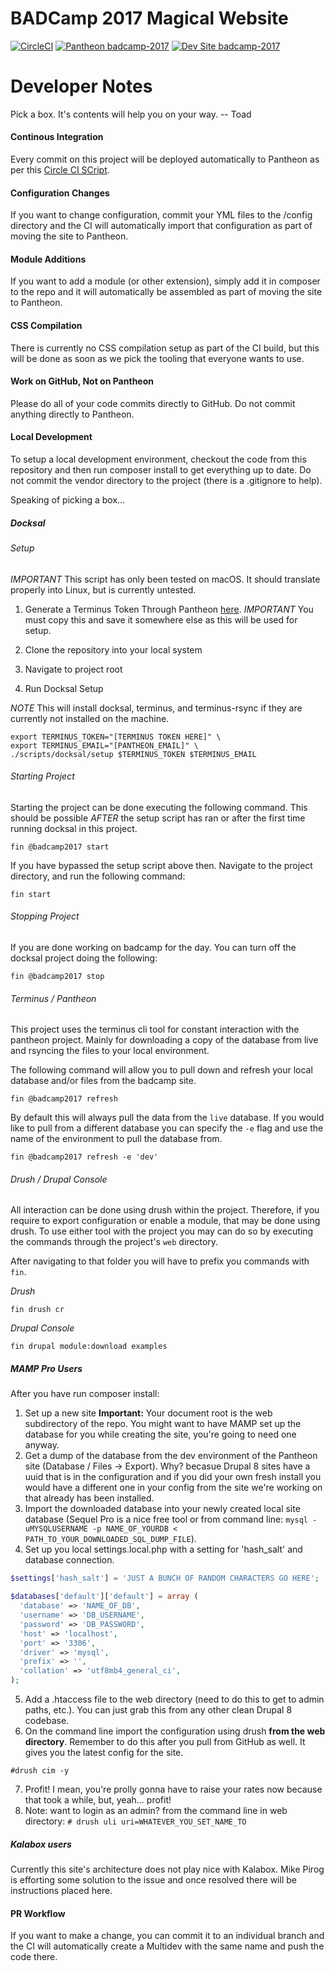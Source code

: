 # BADCamp 2017 Magical Website

[![CircleCI](https://circleci.com/gh/badcamp/badcamp-2017.svg?style=svg)](https://circleci.com/gh/populist/badcamp-2017)
[![Pantheon badcamp-2017](https://img.shields.io/badge/pantheon-badcamp_2017-yellow.svg)](https://dashboard.pantheon.io/sites/8d658997-7a61-4db8-9be8-0f16b8b62022#dev/code)
[![Dev Site badcamp-2017](https://img.shields.io/badge/site-badcamp_2017-blue.svg)](http://dev-badcamp-2017.pantheonsite.io/)

# Developer Notes
Pick a box. It's contents will help you on your way. -- Toad
#### Continous Integration
Every commit on this project will be deployed automatically to Pantheon  as per this [Circle CI SCript](https://github.com/badcamp/badcamp-2017/blob/master/circle.yml).
#### Configuration Changes
If you want to change configuration, commit your YML files to the /config directory and the CI will automatically import that configuration as part of moving the site to Pantheon.
#### Module Additions
If you want to add a module (or other extension), simply add it in composer to the repo and it will automatically be assembled as part of moving the site to Pantheon.
#### CSS Compilation
There is currently no CSS compilation setup as part of the CI build, but this will be done as soon as we pick the tooling that everyone wants to use.
#### Work on GitHub, Not on Pantheon
Please do all of your code commits directly to GitHub. Do not commit anything directly to Pantheon.
#### Local Development
To setup a local development environment, checkout the code from this repository and then run composer install to get everything up to date. Do not commit the vendor directory to the project (there is a .gitignore to help).

Speaking of picking a box...

##### Docksal

###### Setup

*IMPORTANT* This script has only been tested on macOS. It should translate properly into Linux, but is currently untested.

1. Generate a Terminus Token Through Pantheon [here](https://dashboard.pantheon.io/machine-token/create/badcamp-docksal). 
*IMPORTANT* You must copy this and save it somewhere else as this will be used for setup.

2. Clone the repository into your local system

3. Navigate to project root

4. Run Docksal Setup

_NOTE_ This will install docksal, terminus, and terminus-rsync if they are 
currently not installed on the machine.

```
export TERMINUS_TOKEN="[TERMINUS TOKEN HERE]" \
export TERMINUS_EMAIL="[PANTHEON_EMAIL]" \
./scripts/docksal/setup $TERMINUS_TOKEN $TERMINUS_EMAIL
```

###### Starting Project

Starting the project can be done executing the following command. This should be possible *AFTER* the setup script has ran or after the first time running docksal in this project.

```
fin @badcamp2017 start
```

If you have bypassed the setup script above then. Navigate to the project directory, and run the following command:

```
fin start
```

###### Stopping Project

If you are done working on badcamp for the day. You can turn off the docksal project doing the following:

```
fin @badcamp2017 stop
```

###### Terminus / Pantheon

This project uses the terminus cli tool for constant interaction with the pantheon project. Mainly for downloading a copy of the database from live and rsyncing the files to your local environment.

The following command will allow you to pull down and refresh your local database and/or files from the badcamp site.

```
fin @badcamp2017 refresh
```

By default this will always pull the data from the `live` database. If you would like to pull from a different database you can specify the `-e` flag and use the name of the environment to pull the database from.

```
fin @badcamp2017 refresh -e 'dev'
```

###### Drush / Drupal Console

All interaction can be done using drush within the project. Therefore, if you require to export configuration or enable a module, that may be done using drush. To use either tool with the project you may can do so by executing the commands through the project's `web` directory.

After navigating to that folder you will have to prefix you commands with `fin`.

*Drush*

```
fin drush cr
```

*Drupal Console*

```
fin drupal module:download examples
```

##### MAMP Pro Users
After you have run composer install:
1. Set up a new site **Important:** Your document root is the web subdirectory of the repo. You might want to have MAMP set up the database for you while creating the site, you're going to need one anyway.
2. Get a dump of the database from the dev environment of the Pantheon site (Database / Files -> Export). Why? becasue Drupal 8 sites have a uuid that is in the configuration and if you did your own fresh install you would have a different one in your config from the site we're working on that already has been installed.
3. Import the downloaded database into your newly created local site database (Sequel Pro is a nice free tool or from command line: ```mysql -uMYSQLUSERNAME -p NAME_OF_YOURDB < PATH_TO_YOUR_DOWNLOADED_SQL_DUMP_FILE```).
4. Set up you local settings.local.php with a setting for 'hash_salt' and database connection.
```PHP
$settings['hash_salt'] = 'JUST A BUNCH OF RANDOM CHARACTERS GO HERE';

$databases['default']['default'] = array (
  'database' => 'NAME_OF_DB',
  'username' => 'DB_USERNAME',
  'password' => 'DB_PASSWORD',
  'host' => 'localhost',
  'port' => '3306',
  'driver' => 'mysql',
  'prefix' => '',
  'collation' => 'utf8mb4_general_ci',
);
```
5. Add a .htaccess file to the web directory (need to do this to get to admin paths, etc.). You can just grab this from any other clean Drupal 8 codebase.
6. On the command line import the configuration using drush **from the web directory**. Remember to do this after you pull from GitHub as well. It gives you the latest config for the site.
```text
#drush cim -y
```
7. Profit! I mean, you're prolly gonna have to raise your rates now because that took a while, but, yeah... profit!
8. Note: want to login as an admin? from the command line in web directory: ```# drush uli uri=WHATEVER_YOU_SET_NAME_TO```
##### Kalabox users
Currently this site's architecture does not play nice with Kalabox. Mike Pirog is efforting some solution to the issue and once resolved there will be instructions placed here.

#### PR Workflow
If you want to make a change, you can commit it to an individual branch and the CI will automatically create a Multidev with the same name and push the code there.

